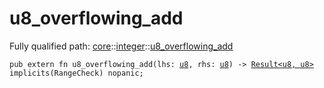 # u8_overflowing_add

Fully qualified path: [core](./core.md)::[integer](./core-integer.md)::[u8_overflowing_add](./core-integer-u8_overflowing_add.md)

<pre><code class="language-cairo">pub extern fn u8_overflowing_add(lhs: <a href="core-integer-u8.html">u8</a>, rhs: <a href="core-integer-u8.html">u8</a>) -&gt; <a href="core-result-Result.html">Result&lt;u8, u8&gt;</a> implicits(RangeCheck) nopanic;</code></pre>

